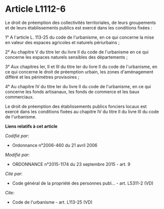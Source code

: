 # Article L1112-6

Le droit de préemption des collectivités territoriales, de leurs groupements et de leurs établissements publics est exercé
dans les conditions fixées :

1° A l'article L. 113-25 du code de l'urbanisme, en ce qui concerne la mise en valeur des espaces agricoles et naturels
périurbains ;

2° Au chapitre V du titre Ier du livre II du code de l'urbanisme en ce qui concerne les espaces naturels sensibles des
départements ;

3° Aux chapitres Ier, II et III du titre Ier du livre II du code de l'urbanisme, en ce qui concerne le droit de préemption
urbain, les zones d'aménagement différé et les périmètres provisoires ;

4° Au chapitre IV du titre Ier du livre II du code de l'urbanisme, en ce qui concerne les fonds artisanaux, les fonds de
commerce et les baux commerciaux.

Le droit de préemption des établissements publics fonciers locaux est exercé dans les conditions fixées au chapitre IV du
titre II du livre III du code de l'urbanisme.

**Liens relatifs à cet article**

_Codifié par_:

  - Ordonnance n°2006-460 du 21 avril 2006

_Modifié par_:

  - ORDONNANCE n°2015-1174 du 23 septembre 2015 - art. 9

_Cité par_:

  - Code général de la propriété des personnes publ... - art. L5311-2 (VD)

_Cite_:

  - Code de l'urbanisme - art. L113-25 (VD)
